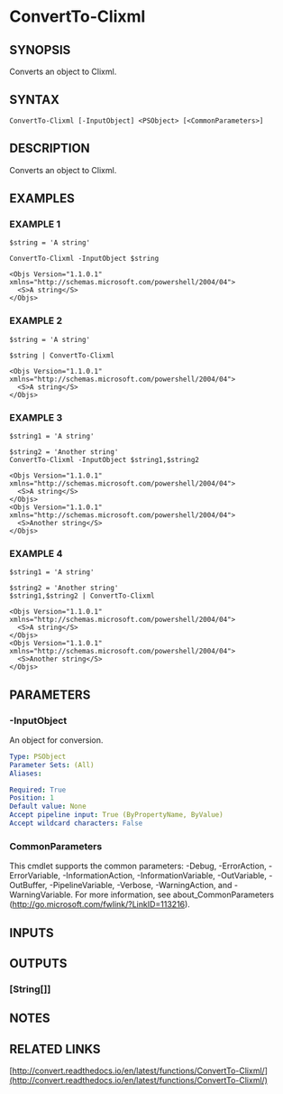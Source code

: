 # ConvertTo-Clixml

## SYNOPSIS
Converts an object to Clixml.

## SYNTAX

```
ConvertTo-Clixml [-InputObject] <PSObject> [<CommonParameters>]
```

## DESCRIPTION
Converts an object to Clixml.

## EXAMPLES

### EXAMPLE 1
```
$string = 'A string'

ConvertTo-Clixml -InputObject $string

<Objs Version="1.1.0.1" xmlns="http://schemas.microsoft.com/powershell/2004/04">
  <S>A string</S>
</Objs>
```

### EXAMPLE 2
```
$string = 'A string'

$string | ConvertTo-Clixml

<Objs Version="1.1.0.1" xmlns="http://schemas.microsoft.com/powershell/2004/04">
  <S>A string</S>
</Objs>
```

### EXAMPLE 3
```
$string1 = 'A string'

$string2 = 'Another string'
ConvertTo-Clixml -InputObject $string1,$string2

<Objs Version="1.1.0.1" xmlns="http://schemas.microsoft.com/powershell/2004/04">
  <S>A string</S>
</Objs>
<Objs Version="1.1.0.1" xmlns="http://schemas.microsoft.com/powershell/2004/04">
  <S>Another string</S>
</Objs>
```

### EXAMPLE 4
```
$string1 = 'A string'

$string2 = 'Another string'
$string1,$string2 | ConvertTo-Clixml

<Objs Version="1.1.0.1" xmlns="http://schemas.microsoft.com/powershell/2004/04">
  <S>A string</S>
</Objs>
<Objs Version="1.1.0.1" xmlns="http://schemas.microsoft.com/powershell/2004/04">
  <S>Another string</S>
</Objs>
```

## PARAMETERS

### -InputObject
An object for conversion.

```yaml
Type: PSObject
Parameter Sets: (All)
Aliases:

Required: True
Position: 1
Default value: None
Accept pipeline input: True (ByPropertyName, ByValue)
Accept wildcard characters: False
```

### CommonParameters
This cmdlet supports the common parameters: -Debug, -ErrorAction, -ErrorVariable, -InformationAction, -InformationVariable, -OutVariable, -OutBuffer, -PipelineVariable, -Verbose, -WarningAction, and -WarningVariable.
For more information, see about_CommonParameters (http://go.microsoft.com/fwlink/?LinkID=113216).

## INPUTS

## OUTPUTS

### [String[]]

## NOTES

## RELATED LINKS

[http://convert.readthedocs.io/en/latest/functions/ConvertTo-Clixml/](http://convert.readthedocs.io/en/latest/functions/ConvertTo-Clixml/)

